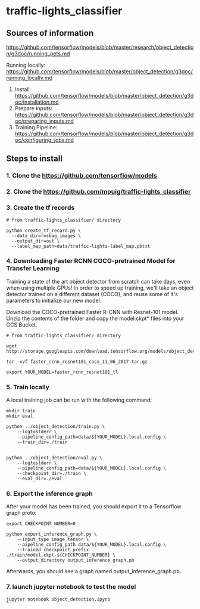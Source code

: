 # traffic-lights_classifier


## Sources of information
https://github.com/tensorflow/models/blob/master/research/object_detection/g3doc/running_pets.md

Running locally: https://github.com/tensorflow/models/blob/master/object_detection/g3doc/running_locally.md
 1. Install: https://github.com/tensorflow/models/blob/master/object_detection/g3doc/installation.md
 2. Prepare inputs: https://github.com/tensorflow/models/blob/master/object_detection/g3doc/preparing_inputs.md
 3. Training Pipeline: https://github.com/tensorflow/models/blob/master/object_detection/g3doc/configuring_jobs.md


## Steps to install

### 1. Clone the https://github.com/tensorflow/models

### 2. Clone the https://github.com/mpuig/traffic-lights_classifier

### 3. Create the tf records

```
# from traffic-lights_classifier/ directory

python create_tf_record.py \
  --data_dir=rosbag_images \
  --output_dir=out \
  --label_map_path=data/traffic-lights-label_map.pbtxt
```

### 4. Downloading Faster RCNN COCO-pretrained Model for Transfer Learning

Training a state of the art object detector from scratch can take days, even when using multiple GPUs! In order to speed up training, we'll take an object detector trained on a different dataset (COCO), and reuse some of it's parameters to initialize our new model.

Download the COCO-pretrained Faster R-CNN with Resnet-101 model. Unzip the contents of the folder and copy the model.ckpt* files into your GCS Bucket.

```
# from traffic-lights_classifier/ directory

wget http://storage.googleapis.com/download.tensorflow.org/models/object_detection/faster_rcnn_resnet101_coco_11_06_2017.tar.gz

tar -xvf faster_rcnn_resnet101_coco_11_06_2017.tar.gz

export YOUR_MODEL=faster_rcnn_resnet101_tl
```

### 5. Train locally

A local training job can be run with the following command:

```
mkdir train
mkdir eval

python ../object_detection/train.py \
    --logtostderr \
    --pipeline_config_path=data/${YOUR_MODEL}.local.config \
    --train_dir=./train


python ../object_detection/eval.py \
    --logtostderr \
    --pipeline_config_path=data/${YOUR_MODEL}.local.config \
    --checkpoint_dir=./train \
    --eval_dir=./eval

```


### 6. Export the inference graph

After your model has been trained, you should export it to a Tensorflow graph proto:

```
export CHECKPOINT_NUMBER=0

python export_inference_graph.py \
    --input_type image_tensor \
    --pipeline_config_path data/${YOUR_MODEL}.local.config \
    --trained_checkpoint_prefix ./train/model.ckpt-${CHECKPOINT_NUMBER} \
    --output_directory output_inference_graph.pb
```
Afterwards, you should see a graph named output_inference_graph.pb.

### 7. launch jupyter notebook to test the model
```
jupyter notebook object_detection.ipynb
``